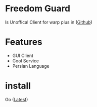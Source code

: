 # Freedom Guard
Is Unoffical Client for warp plus in ([Github](https://github.com/bepass-org/warp-plus))
# Features
* GUI Client
* Gool Service
* Persian Language
# install 
 Go ([Latest](https://github.com/Freedom-Guard/releases/latest))
